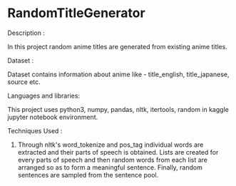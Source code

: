 # RandomTitleGenerator


Description :

In this project random anime titles are generated from existing anime titles.

Dataset :

Dataset contains information about anime like - title_english, title_japanese, source etc.

Languages and libraries:

This project uses python3, numpy, pandas, nltk, itertools, random in kaggle jupyter notebook environment.

Techniques Used :

 1. Through nltk's word_tokenize and pos_tag individual words are extracted and their parts of speech is obtained. Lists are created for every parts of speech and then random words from each list are arranged so as to form a meaningful sentence. Finally, random sentences are sampled from the sentence pool.

